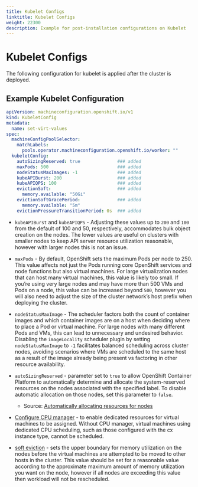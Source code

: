 ```yaml
---
title: Kubelet Configs
linktitle: Kubelet Configs
weight: 22300
description: Example for post-installation configurations on Kubelet
---
```


# Kubelet Configs

The following configuration for kubelet is applied after the cluster is deployed.

## Example Kubelet Configuration

```yaml
apiVersion: machineconfiguration.openshift.io/v1
kind: KubeletConfig
metadata:
  name: set-virt-values
spec:
  machineConfigPoolSelector:
    matchLabels:
      pools.operator.machineconfiguration.openshift.io/worker: ""
  kubeletConfig:
    autoSizingReserved: true              ### added
    maxPods: 500                          ### added
    nodeStatusMaxImages: -1               ### added
    kubeAPIBurst: 200                     ### added
    kubeAPIQPS: 100                       ### added
    evictionSoft:                         ### added
      memory.available: "50Gi"
    evictionSoftGracePeriod:              ### added
      memory.available: "5m"
    evictionPressureTransitionPeriod: 0s  ### added
```

* `kubeAPIBurst` and `kubeAPIQPS` - Adjusting these values up to `200` and `100` from the default of 100 and 50, respectively, accommodates bulk object creation on the nodes. The lower values are useful on clusters with smaller nodes to keep API server resource utilization reasonable, however with larger nodes this is not an issue.

* `maxPods` - By default, OpenShift sets the maximum Pods per node to 250. This value affects not just the Pods running core OpenShift services and node functions but also virtual machines. For large virtualization nodes that can host many virtual machines, this value is likely too small. If you’re using very large nodes and may have more than 500 VMs and Pods on a node, this value can be increased beyond `500`, however you will also need to adjust the size of the cluster network’s host prefix when deploying the cluster.

* `nodeStatusMaxImage` - The scheduler factors both the count of container images and which container images are on a host when deciding where to place a Pod or virtual machine. For large nodes with many different Pods and VMs, this can lead to unnecessary and undesired behavior. Disabling the `imageLocality` scheduler plugin by setting `nodeStatusMaxImage` to `-1` facilitates balanced scheduling across cluster nodes, avoiding scenarios where VMs are scheduled to the same host as a result of the image already being present vs factoring in other resource availability.

* `autoSizingReserved` - parameter set to `true` to allow OpenShift Container Platform to automatically determine and allocate the system-reserved resources on the nodes associated with the specified label. To disable automatic allocation on those nodes, set this parameter to `false`.
  * Source: [Automatically allocating resources for nodes](https://docs.openshift.com/container-platform/4.15/nodes/nodes/nodes-nodes-resources-configuring.html#nodes-nodes-resources-configuring-auto_nodes-nodes-resources-configuring)

* [Configure CPU manager](https://docs.openshift.com/container-platform/4.15/scalability_and_performance/using-cpu-manager.html#setting_up_cpu_manager_using-cpu-manager-and-topology_manager) - to enable dedicated resources for virtual machines to be assigned. Without CPU manager, virtual machines using dedicated CPU scheduling, such as those configured with the cx instance type, cannot be scheduled.

* [soft eviction](https://docs.openshift.com/container-platform/4.15/post_installation_configuration/node-tasks.html#nodes-nodes-garbage-collection-configuring_post-install-node-tasks) - sets the upper boundary for memory utilization on the nodes before the virtual machines are attempted to be moved to other hosts in the cluster. This value should be set for a reasonable value according to the approximate maximum amount of memory utilization you want on the node, however if all nodes are exceeding this value then workload will not be rescheduled.
